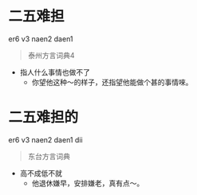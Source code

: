 # 二五难担
er6 v3 naen2 daen1
> 泰州方言词典4
- 指人什么事情也做不了
  - 你望他这种～的样子，还指望他能做个甚的事情唻。


# 二五难担的
er6 v3 naen2 daen1 dii
> 东台方言词典
- 高不成低不就
  - 他退休嫌早，安排嫌老，真有点～。
